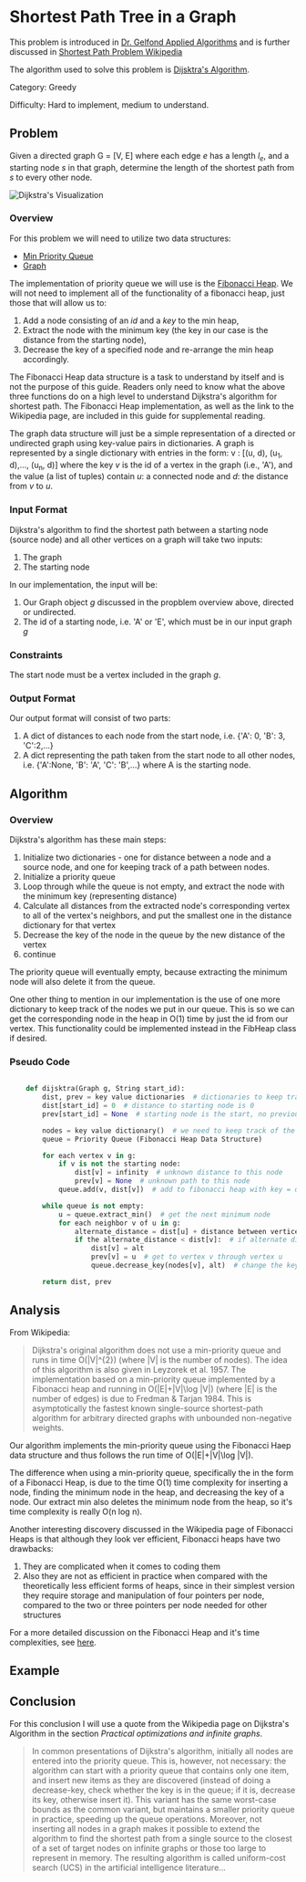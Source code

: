 # Shortest Path Tree in a Graph

This problem is introduced in [Dr. Gelfond Applied Algorithms](http://redwood.cs.ttu.edu/~mgelfond/FALL-2012/slides.pdf) and is further discussed in [Shortest Path Problem Wikipedia](https://en.wikipedia.org/wiki/Shortest_path_problem)

The algorithm used to solve this problem is [Dijsktra's Algorithm](https://en.wikipedia.org/wiki/Dijkstra%27s_algorithm).

Category: Greedy

Difficulty: Hard to implement, medium to understand.

## Problem
Given a directed graph G = [V, E] where each edge _e_ has a length _l<sub>e</sub>_, and a starting node _s_ in that graph, determine the length
of the shortest path from _s_ to every other node.

![Dijkstra's Visualization](lnkhere "Visualization of Dijkstra's Algorithm")

### Overview
For this problem we will need to utilize two data structures:
* [Min Priority Queue](https://en.wikipedia.org/wiki/Priority_queue)
* [Graph](https://en.wikipedia.org/wiki/Graph_(discrete_mathematics))

The implementation of priority queue we will use is the [Fibonacci Heap](https://en.wikipedia.org/wiki/Fibonacci_heap). We will not need to implement all of the functionality
of a fibonacci heap, just those that will allow us to:
1. Add a node consisting of an _id_ and a _key_ to the min heap,
2. Extract the node with the minimum key (the key in our case is the distance from the starting node),
3. Decrease the key of a specified node and re-arrange the min heap accordingly.

The Fibonacci Heap data structure is a task to understand by itself and is not the purpose of this guide. Readers only need to know what the above three functions do on a
high level to understand Dijkstra's algorithm for shortest path. The Fibonacci Heap implementation, as well as the link to the Wikipedia page, are included in this guide for supplemental reading.

The graph data structure will just be a simple representation of a directed or undirected graph using key-value pairs in dictionaries. A graph is represented by a single dictionary
with entries in the form:
    v : [(u, d), (u<sub>1</sub>, d),..., (u<sub>n</sub>, d)]
where the key _v_ is the id of a vertex in the graph (i.e., 'A'), and the value (a list of tuples) contain _u_: a connected node and _d_: the distance from _v_ to _u_.

### Input Format

Dijkstra's algorithm to find the shortest path between a starting node (source node) and all other vertices on a graph will take two inputs:
1. The graph
2. The starting node

In our implementation, the input will be:
1. Our Graph object _g_ discussed in the propblem overview above, directed or undirected.
2. The id of a starting node, i.e. 'A' or 'E', which must be in our input graph _g_

### Constraints
The start node must be a vertex included in the graph _g_.

### Output Format
Our output format will consist of two parts:
1. A dict of distances to each node from the start node, i.e. {'A': 0, 'B': 3, 'C':2,...}
2. A dict representing the path taken from the start node to all other nodes, i.e. {'A':None, 'B': 'A', 'C': 'B',...} where A is the starting node.

## Algorithm
### Overview
Dijkstra's algorithm has these main steps:
1. Initialize two dictionaries - one for distance between a node and a source node, and one for keeping track of a path between nodes.
2. Initialize a priority queue
3. Loop through while the queue is not empty, and extract the node with the minimum key (representing distance)
4. Calculate all distances from the extracted node's corresponding vertex to all of the vertex's neighbors, and put the smallest one in the distance dictionary for that vertex
5. Decrease the key of the node in the queue by the new distance of the vertex
6. continue

The priority queue will eventually empty, because extracting the minimum node will also delete it from the queue.

One other thing to mention in our implementation is the use of one more dictionary to keep track of the nodes we put in our queue. This is so we can get the corresponding
node in the heap in O(1) time by just the id from our vertex. This functionality could be implemented instead in the FibHeap class if desired.

### Pseudo Code

```Python

    def dijsktra(Graph g, String start_id):
        dist, prev = key value dictionaries  # dictionaries to keep track of path and distances
        dist[start_id] = 0  # distance to starting node is 0
        prev[start_id] = None  # starting node is the start, no previous path

        nodes = key value dictionary()  # we need to keep track of the nodes in the fibonacci heap to be able to relate them to the vertices in g in O(1) time
        queue = Priority Queue (Fibonacci Heap Data Structure)

        for each vertex v in g:
            if v is not the starting node:
                dist[v] = infinity  # unknown distance to this node
                prev[v] = None  # unknown path to this node
            queue.add(v, dist[v])  # add to fibonacci heap with key = distance to this node from source

        while queue is not empty:
            u = queue.extract_min()  # get the next minimum node
            for each neighbor v of u in g:
                alternate_distance = dist[u] + distance between vertices u and v in g
                if the alternate_distance < dist[v]:  # if alternate distance is shorter than the current distance we have form source to v
                    dist[v] = alt
                    prev[v] = u  # get to vertex v through vertex u
                    queue.decrease_key(nodes[v], alt)  # change the key of the node representing vertex v to alt

        return dist, prev

```

## Analysis
From Wikipedia:

>Dijkstra's original algorithm does not use a min-priority queue and runs in time O(|V|^{2}) (where |V| is the number of nodes). The idea of this algorithm is also given in Leyzorek et al. 1957. The implementation based on a min-priority queue implemented by a Fibonacci heap and running in O(|E|+|V|\log |V|) (where |E| is the number of edges) is due to Fredman & Tarjan 1984. This is asymptotically the fastest known single-source shortest-path algorithm for arbitrary directed graphs with unbounded non-negative weights.

Our algorithm implements the min-priority queue using the Fibonacci Haep data structure and thus follows the run time of O(|E|+|V|\log |V|).

The difference when using a min-priority queue, specifically the in the form of a Fibonacci Heap, is due to the time O(1) time complexity for inserting a node, finding the minimum node in the heap,
and decreasing the key of a node. Our extract min also deletes the minimum node from the heap, so it's time complexity is really O(n log n).

Another interesting discovery discussed in the Wikipedia page of Fibonacci Heaps is that although they look ver efficient, Fibonacci heaps have two drawbacks:
1. They are complicated when it comes to coding them
2. Also they are not as efficient in practice when compared with the theoretically less efficient forms of heaps, since in their simplest version they require storage and manipulation of four pointers per node, compared to the two or three pointers per node needed for other structures

For a more detailed discussion on the Fibonacci Heap and it's time complexities, see [here](https://en.wikipedia.org/wiki/Fibonacci_heap#Summary_of_running_times).

## Example


## Conclusion
For this conclusion I will use a quote from the Wikipedia page on Dijkstra's Algorithm in the section _Practical optimizations and infinite graphs_.

>In common presentations of Dijkstra's algorithm, initially all nodes are entered into the priority queue. This is, however, not necessary: the algorithm can start with a priority queue that contains only one item, and insert new items as they are discovered (instead of doing a decrease-key, check whether the key is in the queue; if it is, decrease its key, otherwise insert it). This variant has the same worst-case bounds as the common variant, but maintains a smaller priority queue in practice, speeding up the queue operations.
Moreover, not inserting all nodes in a graph makes it possible to extend the algorithm to find the shortest path from a single source to the closest of a set of target nodes on infinite graphs or those too large to represent in memory. The resulting algorithm is called uniform-cost search (UCS) in the artificial intelligence literature...

